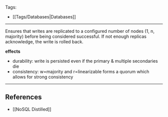 Tags:
- [[Tags/Databases|Databases]]
---
Ensures that writes are replicated to a configured number of nodes (1, n, majority) before being considered successful. If not enough replicas acknowledge, the write is rolled back.

**effects**
* durability: write is persisted even if the primary & multiple secondaries die
* consistency: w=majority and r=linearizable forms a quorum which allows for strong consistency
---
## References
- [[NoSQL Distilled]]